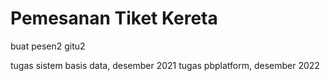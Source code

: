 # Pemesanan Tiket Kereta

buat pesen2 gitu2

tugas sistem basis data, desember 2021
tugas pbplatform, desember 2022

